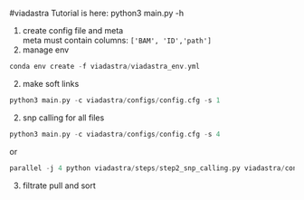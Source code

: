 #viadastra
Tutorial is here: 
python3 main.py -h 


1. create config file and meta\
meta must contain columns:
`['BAM', 'ID','path']`
2. manage env
```php
conda env create -f viadastra/viadastra_env.yml
```

2. make soft links 
```php
python3 main.py -c viadastra/configs/config.cfg -s 1
```
2. snp calling for all files
```php
python3 main.py -c viadastra/configs/config.cfg -s 4
```
or 
```php
parallel -j 4 python viadastra/steps/step2_snp_calling.py viadastra/configs/config.cfg :::: logs/processing_list ;  curl -s -X POST https://api.telegram.org/bot1992203014:AAGXCU5ta31M-R10axejbBtxRJd0L1PNOow/sendMessage -d chat_id=639261746 -d text="snp calling выполнен"
```

3. filtrate pull and sort 


